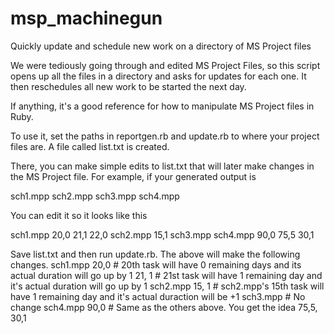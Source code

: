 msp_machinegun
==============

Quickly update and schedule new work on a directory of MS Project files

We were tediously going through and edited MS Project Files, so this script opens up all the files in a directory and asks for updates for each one.  It then reschedules all new work to be started the next day.

If anything, it's a good reference for how to manipulate MS Project files in Ruby.

To use it, set the paths in reportgen.rb and update.rb to where your project files are.  A file called list.txt is created.

There, you can make simple edits to list.txt that will later make changes in the MS Project file.  For example, if your generated output is

sch1.mpp
sch2.mpp
sch3.mpp
sch4.mpp

You can edit it so it looks like this

sch1.mpp
20,0
21,1
22,0
sch2.mpp
15,1
sch3.mpp
sch4.mpp
90,0
75,5
30,1

Save list.txt and then run update.rb.  The above will make the following changes.
sch1.mpp
20,0 # 20th task will have 0 remaining days and its actual duration will go up by 1
21, 1 # 21st task will have 1 remaining day and it's actual duration will go up by 1
sch2.mpp
15, 1 # sch2.mpp's 15th task will have 1 remaining day and it's actual duraction will be +1
sch3.mpp # No change
sch4.mpp
90,0 # Same as the others above.  You get the idea
75,5,
30,1

